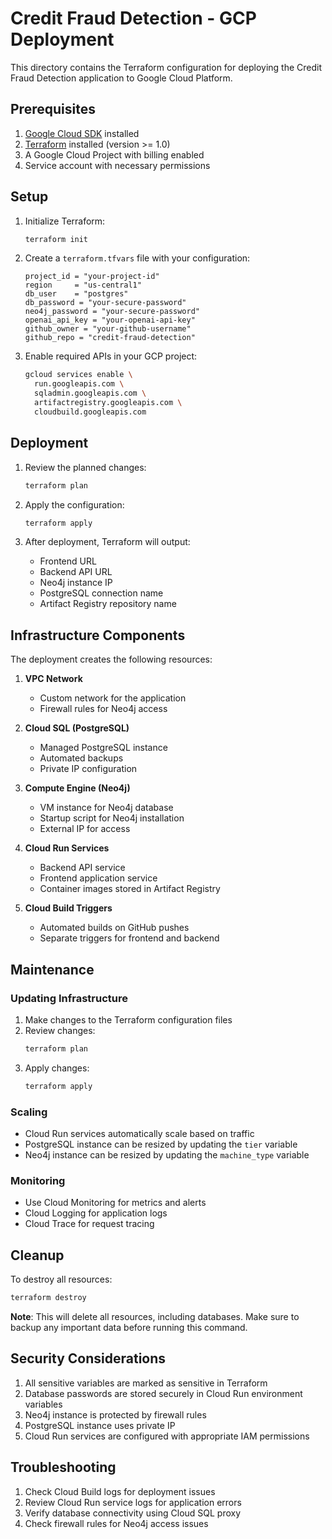 # Credit Fraud Detection - GCP Deployment

This directory contains the Terraform configuration for deploying the Credit Fraud Detection application to Google Cloud Platform.

## Prerequisites

1. [Google Cloud SDK](https://cloud.google.com/sdk/docs/install) installed
2. [Terraform](https://www.terraform.io/downloads.html) installed (version >= 1.0)
3. A Google Cloud Project with billing enabled
4. Service account with necessary permissions

## Setup

1. Initialize Terraform:
   ```bash
   terraform init
   ```

2. Create a `terraform.tfvars` file with your configuration:
   ```hcl
   project_id = "your-project-id"
   region     = "us-central1"
   db_user    = "postgres"
   db_password = "your-secure-password"
   neo4j_password = "your-secure-password"
   openai_api_key = "your-openai-api-key"
   github_owner = "your-github-username"
   github_repo = "credit-fraud-detection"
   ```

3. Enable required APIs in your GCP project:
   ```bash
   gcloud services enable \
     run.googleapis.com \
     sqladmin.googleapis.com \
     artifactregistry.googleapis.com \
     cloudbuild.googleapis.com
   ```

## Deployment

1. Review the planned changes:
   ```bash
   terraform plan
   ```

2. Apply the configuration:
   ```bash
   terraform apply
   ```

3. After deployment, Terraform will output:
   - Frontend URL
   - Backend API URL
   - Neo4j instance IP
   - PostgreSQL connection name
   - Artifact Registry repository name

## Infrastructure Components

The deployment creates the following resources:

1. **VPC Network**
   - Custom network for the application
   - Firewall rules for Neo4j access

2. **Cloud SQL (PostgreSQL)**
   - Managed PostgreSQL instance
   - Automated backups
   - Private IP configuration

3. **Compute Engine (Neo4j)**
   - VM instance for Neo4j database
   - Startup script for Neo4j installation
   - External IP for access

4. **Cloud Run Services**
   - Backend API service
   - Frontend application service
   - Container images stored in Artifact Registry

5. **Cloud Build Triggers**
   - Automated builds on GitHub pushes
   - Separate triggers for frontend and backend

## Maintenance

### Updating Infrastructure

1. Make changes to the Terraform configuration files
2. Review changes:
   ```bash
   terraform plan
   ```
3. Apply changes:
   ```bash
   terraform apply
   ```

### Scaling

- Cloud Run services automatically scale based on traffic
- PostgreSQL instance can be resized by updating the `tier` variable
- Neo4j instance can be resized by updating the `machine_type` variable

### Monitoring

- Use Cloud Monitoring for metrics and alerts
- Cloud Logging for application logs
- Cloud Trace for request tracing

## Cleanup

To destroy all resources:

```bash
terraform destroy
```

**Note**: This will delete all resources, including databases. Make sure to backup any important data before running this command.

## Security Considerations

1. All sensitive variables are marked as sensitive in Terraform
2. Database passwords are stored securely in Cloud Run environment variables
3. Neo4j instance is protected by firewall rules
4. PostgreSQL instance uses private IP
5. Cloud Run services are configured with appropriate IAM permissions

## Troubleshooting

1. Check Cloud Build logs for deployment issues
2. Review Cloud Run service logs for application errors
3. Verify database connectivity using Cloud SQL proxy
4. Check firewall rules for Neo4j access issues 